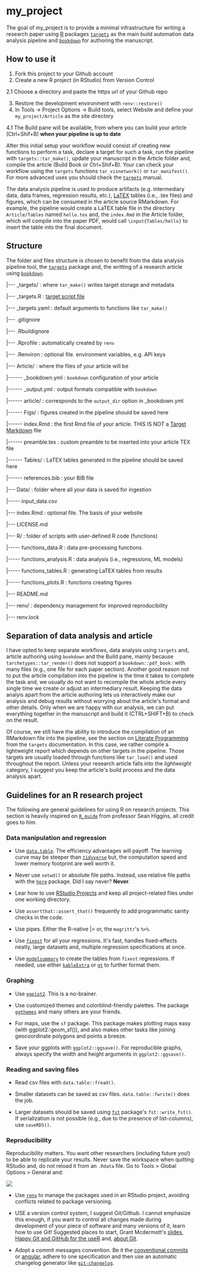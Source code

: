 
# my_project

<!-- badges: start -->
<!-- badges: end -->

The goal of my_project is to provide a minimal infrastructure for writing a research paper using [R]() packages [`targets`](https://books.ropensci.org/targets/index.html) as the main build automation data analysis pipeline and [`bookdown`](https://bookdown.org/yihui/bookdown/) for authoring the manuscript.

## How to use it

1. Fork this project to your Github account
2. Create a new R project (in RStudio) from Version Control

2.1 Choose a directory and paste the https url of your Github repo

3. Restore the development environment with `renv::restore()`
4. In Tools -> Project Options -> Build tools, select Website and define your `my_project/Article` as the site directory

4.1 The Build pane will be available, from where you can build your article (Ctrl+Shif+B) **when your pipeline is up to date**

After this initial setup your workflow would consist of creating new functions to perform a task, declare a target for such a task, run the pipeline with `targets::tar_make()`, update your manuscript in the Article folder and, compile the article (Build Book or Ctrl+Shif+B). Your can check your workflow using the `targets` functions `tar_visnetwork()` or `tar_manifest()`. For more advanced uses you should check the [`targets`](https://books.ropensci.org/targets/index.html) manual.

The data analysis pipeline is used to produce artifacts (e.g. intermediary data, data frames, regression results, etc.), [LaTEX](https://www.ctan.org/) tables (i.e., .tex files) and figures, which can be consumed in the article source RMarkdown. For example, the pipeline would create a LaTEX table file in the directory `Article/Tables` named `hello.tex` and, the `index.Rmd` in the Article folder, which will compile into the paper PDF, would call `\input{Tables/hello}` to insert the table into the final document.


## Structure

The folder and files structure is chosen to benefit from the data analysis pipeline tool, the [`targets`](https://books.ropensci.org/targets/) package and, the writting of a research article using [`bookdown`](https://bookdown.org/yihui/bookdown/). 

|--- _targets/          : where `tar_make()` writes target storage and metadata 

|--- _targets.R         : [target script file](https://docs.ropensci.org/targets/reference/tar_script.html)

|--- _targets.yaml      : default arguments to functions like `tar_make()`

|--- .gitignore

|--- .Rbuildignore

|--- .Rprofile          : automatically created by `renv`

|--- .Renviron          : optional file. environment variables, e.g. API keys

|--- Article/           : where the files of your article will be

|------ _bookdown.yml   : `bookdown` configuration of your article

|------ _output.yml     : output formats compatible with `bookdown`

|------ article/        : corresponds to the `output_dir` option in _bookdown.yml

|------ Figs/           : figures created in the pipeline should be saved here

|------ index.Rmd       : the first Rmd file of your article. THIS IS NOT a [Target Markdown](https://books.ropensci.org/targets/markdown.html#markdown) file

|------ preamble.tex    : custom preamble to be inserted into your article TEX file

|------ Tables/         : LaTEX tables generated in the pipeline should be saved here 

|------ references.bib  : your BIB file

|--- Data/              : folder where all your data is saved for ingestion

|----- input_data.csv

|--- index.Rmd          : optional file. The basis of your website

|--- LICENSE.md

|--- R/                 : folder of scripts with user-defined R code (functions)

|----- functions_data.R       : data pre-processing functions
  
|----- functions_analysis.R   : data analysis (i.e., regressions, ML models)
  
|----- functions_tables.R     : generating LaTEX tables from results

|----- functions_plots.R      : functions creating figures

|--- README.md
  
|--- renv/                    : dependency management for improved reproducibility

|--- renv.lock

## Separation of data analysis and article

I have opted to keep separate workflows, data analysis using `targets` and, article authoring using `bookdown` and the Build pane, mainly because `tarchetypes::tar_render()` does not support a `bookdown::pdf_book:` with many files (e.g., one file for each paper section). Another good reason not to put the article compilation into the pipeline is the time it takes to complete the task and, we usually do not want to recompile the whole article every single time we create or adjust an intermediary result. Keeping the data analyis apart from the article authoring lets us interactively make our analysis and debug results without worrying about the article's format and other details. Only when we are happy with our analysis, we can put everything together in the manuscript and build it (CTRL+SHIFT+B) to check on the result.

Of course, we still have the ability to introduce the compilation of an RMarkdown file into the pipeline, see the section on [Literate Programming](https://books.ropensci.org/targets/files.html#literate-programming) from the `targets` documentation. In this case, we rather compile a lightweight report which depends on other targets in the pipeline. Those targets are usually loaded through functions like `tar_load()` and used throughout the report. Unless your research article falls into the *lightweight* category, I suggest you keep the article's build process and the data analysis apart.

## Guidelines for an R research project

The following are general guidelines for using R on research projects. This section is heavily inspired on [`R_guide`](https://github.com/skhiggins/R_guide) from professor Sean Higgins, all credit goes to him.

### Data manipulation and regression

- Use [`data.table`](https://rdatatable.gitlab.io/data.table/index.html). The efficiency advantages will payoff. The learning curve may be steeper than [`tidyverse`](https://www.tidyverse.org/) but, the computation speed and lower memory footprint are well worth it.

- Never use `setwd()` or absolute file paths. Instead, use relative file paths with the [`here`](https://here.r-lib.org/) package. Did I say never? **Never**.

- Lear how to use [RStudio Projects](https://support.rstudio.com/hc/en-us/articles/200526207-Using-RStudio-Projects) and keep all project-related files under one working directory.

- Use `assertthat::assert_that()` frequently to add programmatic sanity checks in the code.

- Use pipes. Either the R-native |> or, the `magrittr`'s `%>%`.

- Use [`fixest`](https://lrberge.github.io/fixest/) for all your regressions. It's fast, handles fixed-effects neatly, large datasets and, multiple regression specifications at once.

- Use [`modelsummary`](https://vincentarelbundock.github.io/modelsummary/index.html) to create the tables from `fixest` regressions. If needed, use either [`kableExtra`](https://haozhu233.github.io/kableExtra/) or [`gt`](https://gt.rstudio.com/index.html) to further format them.

### Graphing

- Use [`ggplot2`](https://ggplot2.tidyverse.org/). This is a no-brainer.

- Use customized themes and colorblind-friendly palettes. The package [`ggthemes`]() and many others are your friends.

- For maps, use the `sf` package. This package makes plotting maps easy (with ggplot2::geom_sf()), and also makes other tasks like joining geocoordinate polygons and points a breeze.

- Save your ggplots with `ggplot2::ggsave()`. For reproducible graphs, always specify the width and height arguments in `ggplot2::ggsave()`.

### Reading and saving files

- Read csv files with `data.table::fread()`.

- Smaller datasets can be saved as csv files. `data.table::fwrite()` does the job.

- Larger datasets should be saved using [`fst`](http://www.fstpackage.org/) package's `fst::write_fst()`. If serialization is not possible (e.g., due to the presence of list-columns), use `saveRDS()`.

### Reproducibility

Reproducibility matters. You want other researchers (including future you!) to be able to replicate your results. Never save the workspace when quitting RStudio and, do not reload it from an `.Rdata` file. Go to Tools > Global Options > General and:

![](https://rstats.wtf/img/rstudio-workspace.png)

- Use [`renv`](https://rstudio.github.io/renv/articles/renv.html) to manage the packages used in an RStudio project, avoiding conflicts related to package versioning.

- USE a version control system, I suggest Git/Github. I cannot emphasize this enough, if you want to control all changes made during development of your piece of software and many versions of it, learn how to use Git! Suggested places to start, Grant Mcdermott's [slides](https://raw.githack.com/uo-ec607/lectures/master/02-git/02-Git.html#1), [Happy Git and GitHub for the useR](https://happygitwithr.com/) and, [about Git](https://docs.github.com/en/get-started/using-git/about-git).

- Adopt a commit messages convention. Be it the [conventional commits](https://www.conventionalcommits.org/en/v1.0.0/) or [angular](https://github.com/angular/angular/blob/master/CONTRIBUTING.md#commit), adhere to one specification and then use an automatic changelog generator like [`git-changelog`](https://pawamoy.github.io/git-changelog/).